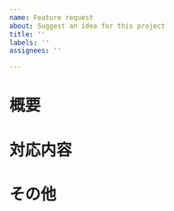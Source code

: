 ```yaml
---
name: Feature request
about: Suggest an idea for this project
title: ''
labels: ''
assignees: ''

---
```


# 概要

# 対応内容

# その他
